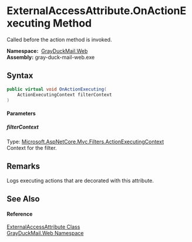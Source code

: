 ExternalAccessAttribute.OnActionExecuting Method
================================================
Called before the action method is invoked.

  **Namespace:**  [GrayDuckMail.Web][1]  
  **Assembly:** gray-duck-mail-web.exe

Syntax
------

```csharp
public virtual void OnActionExecuting(
	ActionExecutingContext filterContext
)
```

#### Parameters

##### *filterContext*
Type: [Microsoft.AspNetCore.Mvc.Filters.ActionExecutingContext][2]  
 Context for the filter.


Remarks
-------
 Logs executing actions that are decorated with this attribute. 

See Also
--------

#### Reference
[ExternalAccessAttribute Class][3]  
[GrayDuckMail.Web Namespace][1]  

[1]: ../README.md
[2]: https://docs.microsoft.com/dotnet/api/microsoft.aspnetcore.mvc.filters.actionexecutingcontext
[3]: README.md